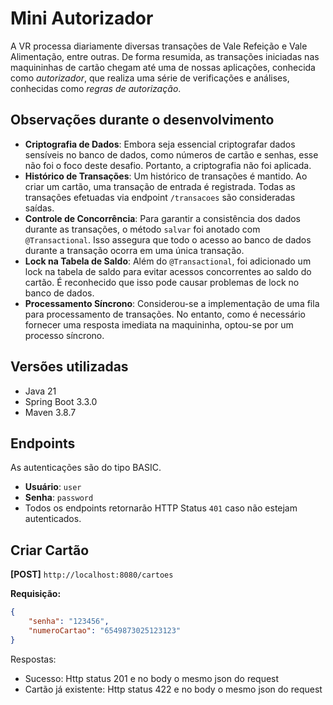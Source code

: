# Mini Autorizador

A VR processa diariamente diversas transações de Vale Refeição e Vale Alimentação, entre outras. De forma resumida, as transações iniciadas nas maquininhas de cartão chegam até uma de nossas aplicações, conhecida como *autorizador*, que realiza uma série de verificações e análises, conhecidas como *regras de autorização*.

## Observações durante o desenvolvimento

- **Criptografia de Dados**: Embora seja essencial criptografar dados sensíveis no banco de dados, como números de cartão e senhas, esse não foi o foco deste desafio. Portanto, a criptografia não foi aplicada.
- **Histórico de Transações**: Um histórico de transações é mantido. Ao criar um cartão, uma transação de entrada é registrada. Todas as transações efetuadas via endpoint `/transacoes` são consideradas saídas.
- **Controle de Concorrência**: Para garantir a consistência dos dados durante as transações, o método `salvar` foi anotado com `@Transactional`. Isso assegura que todo o acesso ao banco de dados durante a transação ocorra em uma única transação.
- **Lock na Tabela de Saldo**: Além do `@Transactional`, foi adicionado um lock na tabela de saldo para evitar acessos concorrentes ao saldo do cartão. É reconhecido que isso pode causar problemas de lock no banco de dados.
- **Processamento Síncrono**: Considerou-se a implementação de uma fila para processamento de transações. No entanto, como é necessário fornecer uma resposta imediata na maquininha, optou-se por um processo síncrono.

## Versões utilizadas
- Java 21
- Spring Boot 3.3.0
- Maven 3.8.7

## Endpoints

As autenticações são do tipo BASIC.

- **Usuário**: `user`
- **Senha**: `password`
- Todos os endpoints retornarão HTTP Status `401` caso não estejam autenticados.

## Criar Cartão

**[POST]** `http://localhost:8080/cartoes`

**Requisição:**
```json
{
    "senha": "123456",
    "numeroCartao": "6549873025123123"
}
```

Respostas:
- Sucesso: Http status 201 e no body o mesmo json do request
- Cartão já existente: Http status 422 e no body o mesmo json do request